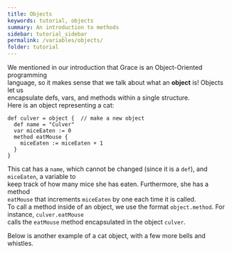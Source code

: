 ```yaml
---
title: Objects
keywords: tutorial, objects
summary: An introduction to methods
sidebar: tutorial_sidebar
permalink: /variables/objects/
folder: tutorial
---
```

We mentioned in our introduction that Grace is an Object-Oriented programming  
language, so it makes sense that we talk about what an **object** is! Objects let us  
encapsulate defs, vars, and methods within a single structure.  
Here is an object representing a cat:  

```
def culver = object {  // make a new object
  def name = "Culver"
  var miceEaten := 0
  method eatMouse {
    miceEaten := miceEaten + 1
  }
}
```

This cat has a `name`, which cannot be changed (since it is a `def`), and `miceEaten`, a variable to  
keep track of how many mice she has eaten. Furthermore, she has a method  
`eatMouse` that increments `miceEaten` by one each time it is called.  
To call a method inside of an object, we use the format `object.method`. For instance, `culver.eatMouse`  
calls the `eatMouse` method encapsulated in the object `culver`.

Below is another example of a cat object, with a few more bells and whistles.

<object id="example-1" data="{{site.editor}}?objects" width="100%" height="550px"> </object>
